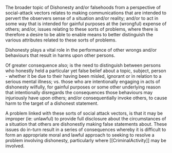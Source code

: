 The broader topic of Dishonesty and/or falsehoods from a perspective of social-attack vectors relates to making communications that are intended to pervert the observers sense of a situation and/or reality; and/or to act in some way that is intended for gainful purposes at the (wrongful) expense of others; and/or, issues relating to these sorts of problems, where there is therefore a desire to be able to enable means to better distinguish the various attributes related to these sorts of problems.

Dishonesty plays a vital role in the performance of other wrongs and/or behaviours that result in harms upon other persons.

Of greater consequence also; is the need to distinguish between persons who honestly held a particular yet false belief about a topic, subject, person - whether it be due to their having been misled, ignorant or in relation to a serious mental illness; vs. those who are intentionally engaging in acts of dishonesty wilfully, for gainful purposes or some other underlying reason that intentionally disregards the consequences those behaviours may injuriously have upon others; and/or consequentially invoke others, to cause harm to the target of a dishonest statement.  

A problem linked with these sorts of social attack vectors, is that it may be improper (ie: unlawful) to provide full disclosure about the circumstances of a situation that others are dishonestly making false statements about.  These issues do in-turn result in a series of consequences whereby it is difficult to form an appropriate moral and lawful approach to seeking to resolve a problem involving dishonesty, particularly where [[CriminalActivity]] may be involved.  

